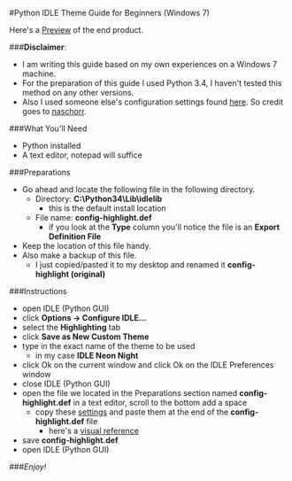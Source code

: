 #Python IDLE Theme Guide for Beginners (Windows 7)

Here's a <a href="https://raw.githubusercontent.com/Xkr1ptikX/images/master/new%20highlighting.png"  target="_blank">Preview</a> of the end product.

###**Disclaimer**: 
- I am writing this guide based on my own experiences on a Windows 7 machine.
- For the preparation of this guide I used Python 3.4, I haven't tested this method on any other versions. 
- Also I used someone else's configuration settings found <a href="https://github.com/naschorr/neon-night-idle-theme" target="_blank">here</a>. So credit goes to <a href="https://github.com/naschorr" target="_blank">naschorr</a>. 

###What You'll Need
* Python installed
* A text editor, notepad will suffice

###Preparations
- Go ahead and locate the following file in the following directory.
    - Directory: **C:\Python34\Lib\idlelib** 
        - this is the default install location
    - File name: **config-highlight.def** 
        - if you look at the **Type** column you'll notice the file is an **Export Definition File**
- Keep the location of this file handy.
- Also make a backup of this file.
    - I just copied/pasted it to my desktop and renamed it **config-highlight (original)**

###Instructions
- open IDLE (Python GUI)
- click **Options -> Configure IDLE...**
- select the **Highlighting** tab
- click **Save as New Custom Theme**
- type in the exact name of the theme to be used
    - in my case **IDLE Neon Night**
- click Ok on the current window and click Ok on the IDLE Preferences window
- close IDLE (Python GUI)
- open the file we located in the Preparations section named **config-highlight.def** in a text editor, scroll to the bottom add a space
    - copy these <a href="https://github.com/naschorr/neon-night-idle-theme/blob/master/config-highlight.cfg" target="_blank">settings</a> and paste them at the end of the **config-highlight.def** file
        - here's a <a href="https://raw.githubusercontent.com/Xkr1ptikX/images/master/editing%20.def%20file.png"  target="_blank">visual reference</a> 
- save **config-highlight.def**
- open IDLE (Python GUI)
 
###*Enjoy!*
